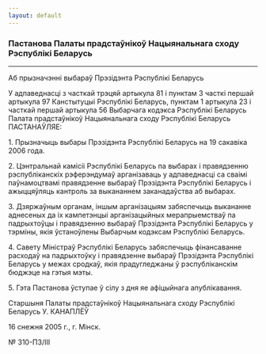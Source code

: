 ```yaml
---
layout: default
---
```


### Пастанова Палаты прадстаўнікоў Нацыянальнага сходу Рэспублікі Беларусь

****

<span class="underline"></span>

Аб прызначэнні выбараў Прэзідэнта Рэспублікі Беларусь

У адпаведнасці з часткай трэцяй артыкула 81 і пунктам 3 часткі першай
артыкула 97 Канстытуцыі Рэспублікі Беларусь, пунктам 1 артыкула 23 і
часткай першай артыкула 56 Выбарчага кодэкса Рэспублікі Беларусь Палата
прадстаўнікоў Нацыянальнага сходу Рэспублікі Беларусь ПАСТАНАЎЛЯЕ:

1\. Прызначыць выбары Прэзідэнта Рэспублікі Беларусь на 19 сакавіка 2006
года.

2\. Цэнтральнай камісіі Рэспублікі Беларусь па выбарах і правядзенню
рэспубліканскіх рэферэндумаў арганізаваць у адпаведнасці са сваімі
паўнамоцтвамі правядзенне выбараў Прэзідэнта Рэспублікі Беларусь і
ажыццяўляць кантроль за выкананнем заканадаўства аб выбарах.

3\. Дзяржаўным органам, іншым арганізацыям забяспечыць выкананне
аднесеных да іх кампетэнцыі арганізацыйных мерапрыемстваў па
падрыхтоўцы і правядзенню выбараў Прэзідэнта Рэспублікі Беларусь у
тэрміны, якія ўстаноўлены Выбарчым кодэксам Рэспублікі Беларусь.

4\. Савету Міністраў Рэспублікі Беларусь забяспечыць фінансаванне
расходаў на падрыхтоўку і правядзенне выбараў Прэзідэнта
Рэспублікі Беларусь у межах сродкаў, якія прадугледжаны ў
рэспубліканскім бюджэце на гэтыя мэты.

5\. Гэта Пастанова ўступае ў сілу з дня яе афіцыйнага апублікавання.

Старшыня Палаты прадстаўнікоў Нацыянальнага сходу Рэспублікі Беларусь У.
КАНАПЛЁЎ

16 снежня 2005 г., г. Мінск.

№ 310-ПЗ/III
